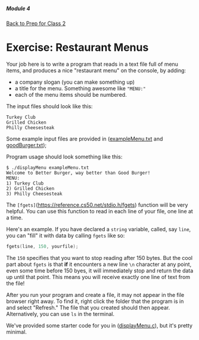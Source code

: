 ##### Module 4
[Back to Prep for Class 2](../../class2-prep#files-hex)
# Exercise: Restaurant Menus

Your job here is to write a program that reads in a text file full of menu items, and produces a nice "restaurant menu" on the console, by adding:
* a company slogan (you can make something up)
* a title for the menu. Something awesome like `"MENU:"` 
* each of the menu items should be numbered.

The input files should look like this:

```nohighlight
Turkey Club
Grilled Chicken
Philly Cheesesteak
```
Some example input files are provided in ([exampleMenu.txt](./exampleMenu.html) and [goodBurger.txt](./goodBurger.html)); 

Program usage should look something like this:

```nohighlight
$ ./displayMenu exampleMenu.txt
Welcome to Better Burger, way better than Good Burger!
MENU:
1) Turkey Club
2) Grilled Chicken
3) Philly Cheesesteak
```

The `[fgets]`(https://reference.cs50.net/stdio.h/fgets) function will be very helpful. You can use this function to read in each line of your file, one line at a time.

Here's an example. If you have declared a `string` variable, called, say `line`, you can "fill" it with data by calling `fgets` like so:
```c
fgets(line, 150, yourfile);
```
The `150` specifies that you want to stop reading after 150 bytes. But the cool part about `fgets` is that **if** it encounters a new line `\n` character at any point, even some time before 150 byes, it will immediately stop and return the data up until that point. This means you will receive exactly one line of text from the file!

After you run your program and create a file, it may not appear in the file browser right away. To find it, right click the folder that the program is in and select "Refresh." The file that you created should then appear. Alternatively, you can use ```ls``` in the terminal.

We've provided some starter code for you in ([displayMenu.c](./displayMenu.html)), but it's pretty minimal.


